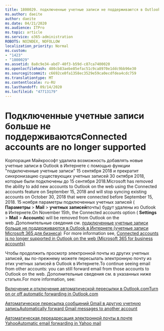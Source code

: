 ```yaml
---
title: 1800029. подключенные учетные записи не поддерживаются в Outlook в Интернете
ms.author: daeite
author: daeite
ms.date: 04/21/2020
ms.audience: ITPro
ms.topic: article
ms.service: o365-administration
ROBOTS: NOINDEX, NOFOLLOW
localization_priority: Normal
ms.custom:
- "1423"
- "1800029"
ms.assetid: 8a8c9e34-abd7-40f3-b59d-c87ca7400020
ms.openlocfilehash: 480cb83aebe85efac51c9ca8970e1ddc9bb96e30
ms.sourcegitcommit: c6692ce0fa1358ec3529e59ca0ecdfdea4cdc759
ms.translationtype: MT
ms.contentlocale: ru-RU
ms.lasthandoff: 09/14/2020
ms.locfileid: "47713179"
---
```

# <a name="connected-accounts-are-no-longer-supported"></a><span data-ttu-id="ae45f-102">Подключенные учетные записи больше не поддерживаются</span><span class="sxs-lookup"><span data-stu-id="ae45f-102">Connected accounts are no longer supported</span></span>

<span data-ttu-id="ae45f-103">Корпорация Майкрософт удалила возможность добавлять новые учетные записи в Outlook в Интернете с помощью функции "подключенные учетные записи" 15 сентября 2018 и прекратит синхронизацию существующих учетных записей 30 октября 2018, которые были подключены до 15 сентября 2018.</span><span class="sxs-lookup"><span data-stu-id="ae45f-103">Microsoft has removed the ability to add new accounts to Outlook on the web using the Connected accounts feature on September 15, 2018 and will stop syncing existing accounts on October 30, 2018 that were connected before September 15, 2018.</span></span> <span data-ttu-id="ae45f-104">15 ноября параметры подключенных учетных записей ( **Параметры** \> **Mail** \> **учетных записей**почты) будут удалены из Outlook в Интернете.</span><span class="sxs-lookup"><span data-stu-id="ae45f-104">On November 15th, the Connected accounts option ( **Settings** \> **Mail** \> **Accounts**) will be removed from Outlook on the web .</span></span><span data-ttu-id="ae45f-105">Дополнительные сведения см. [подключенные учетные записи больше не поддерживаются в Outlook в Интернете (учетные записи Microsoft 365 для бизнеса)](https://support.office.com/article/Connected-accounts-is-no-longer-supported-in-Outlook-on-the-web-Office-365-for-business-accounts-5cc526bf-e928-4a99-8b9f-5e089df7d887)</span><span class="sxs-lookup"><span data-stu-id="ae45f-105">  For more information see, [Connected accounts is no longer supported in Outlook on the web (Microsoft 365 for business accounts)](https://support.office.com/article/Connected-accounts-is-no-longer-supported-in-Outlook-on-the-web-Office-365-for-business-accounts-5cc526bf-e928-4a99-8b9f-5e089df7d887)</span></span>
  
<span data-ttu-id="ae45f-106">Чтобы продолжить просмотр электронной почты из других учетных записей, вы по-прежнему можете пересылать электронную почту из этих учетных записей в Outlook в Интернете.</span><span class="sxs-lookup"><span data-stu-id="ae45f-106">To continue seeing email from other accounts: you can still forward email from those accounts to Outlook on the web.</span></span> <span data-ttu-id="ae45f-107">Дополнительные сведения см. в указанных ниже статьях.</span><span class="sxs-lookup"><span data-stu-id="ae45f-107">For more information, see:</span></span>
  
[<span data-ttu-id="ae45f-108">Включение и отключение автоматической пересылки в Outlook.com</span><span class="sxs-lookup"><span data-stu-id="ae45f-108">Turn on or off automatic forwarding in Outlook.com</span></span>](https://go.microsoft.com/fwlink/?linkid=2038346)
  
[<span data-ttu-id="ae45f-109">Автоматическое пересылка сообщений Gmail в другую учетную запись</span><span class="sxs-lookup"><span data-stu-id="ae45f-109">Automatically forward Gmail messages to another account</span></span>](https://aka.ms/forward-gmail-messages)
  
[<span data-ttu-id="ae45f-110">Автоматическая переадресация электронной почты в почте Yahoo</span><span class="sxs-lookup"><span data-stu-id="ae45f-110">Automatic email forwarding in Yahoo mail</span></span>](https://aka.ms/yahoo-email-forwarding)
  